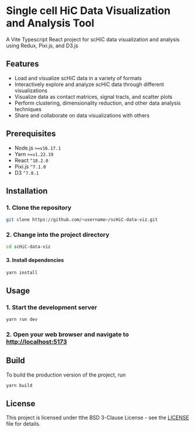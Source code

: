 # Single cell HiC Data Visualization and Analysis Tool

A Vite Typescript React project for scHiC data visualization and analysis using Redux, Pixi.js, and D3.js

## Features

- Load and visualize scHiC data in a variety of formats
- Interactively explore and analyze scHiC data through different visualizations
- Visualize data as contact matrices, signal tracls, and scatter plots
- Perform clustering, dimensionality reduction, and other data analysis techniques
- Share and collaborate on data visualizations with others

## Prerequisites

- Node.js `>=v16.17.1`
- Yarn `>=v1.22.19`
- React `^18.2.0`
- Pixi.js `^7.1.0`
- D3 `^7.8.1`

## Installation

### 1. Clone the repository

```bash
git clone https://github.com/<username>/scHiC-data-viz.git
```

### 2. Change into the project directory

```bash
cd scHiC-data-viz
```

#### 3. Install dependencies

```bash
yarn install
```

## Usage

### 1. Start the development server

```bash
yarn run dev
```

### 2. Open your web browser and navigate to <http://localhost:5173>

## Build

To build the production version of the project, run

```bash
yarn build
```

## License

This project is licensed under tthe BSD 3-Clause License - see the [LICENSE](/LICENSE) file for details.
